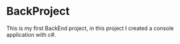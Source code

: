 # BackProject
This is my first BackEnd project, in this project I created a console application with c#.

